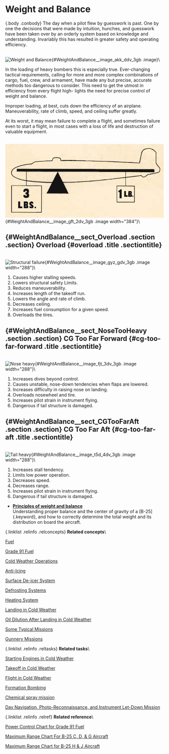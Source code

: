 
Weight and Balance
==================

 {.body .conbody}
The day when a pilot flew by guesswork is past. One by one the decisions
that were made by intuition, hunches, and guesswork have been taken over
by an orderly system based on knowledge and understanding. Invariably
this has resulted in greater safety and operating efficiency.

\
![Weight and
Balance](../images/weight_and_balance.png){#WeightAndBalance__image_akk_ddv_3gb
.image}\

In the loading of heavy bombers this is especially true. Ever-changing
tactical requirements, calling for more and more complex combinations of
cargo, fuel, crew, and armament, have made any but precise, accurate
methods too dangerous to consider. This need to get the utmost in
efficiency from every flight high- lights the need for precise control
of weight and balance.

Improper loading, at best, cuts down the efficiency of an airplane.
Maneuverability, rate of climb, speed, and ceiling suffer greatly.

At its worst, it may mean failure to complete a flight, and sometimes
failure even to start a flight, in most cases with a loss of life and
destruction of valuable equipment.

\
![](../images/weight_cg.png){#WeightAndBalance__image_gft_2dv_3gb .image
width="384"}\

 {#WeightAndBalance__sect_Overload .section .section}
Overload {#overload .title .sectiontitle}
--------

\
![Structural
failure](../images/weight_overload.png){#WeightAndBalance__image_gyz_gdv_3gb
.image width="288"}\

1.  Causes higher stalling speeds.
2.  Lowers structural safety Limits.
3.  Reduces maneuverability.
4.  Increases length of the takeoff run.
5.  Lowers the angle and rate of climb.
6.  Decreases ceiling.
7.  Increases fuel consumption for a given speed.
8.  Overloads the tires.


 {#WeightAndBalance__sect_NoseTooHeavy .section .section}
CG Too Far Forward {#cg-too-far-forward .title .sectiontitle}
------------------

\
![Nose
heavy](../images/weight_nose_heavy.png){#WeightAndBalance__image_fjt_3dv_3gb
.image width="288"}\

1.  Increases dives beyond control.
2.  Causes unstable, nose-down tendencies when flaps are lowered.
3.  Increases difficulty in raising nose on landing.
4.  Overloads nosewheel and tire.
5.  Increases pilot strain in instrument flying.
6.  Dangerous if tail structure is damaged.


 {#WeightAndBalance__sect_CGTooFarAft .section .section}
CG Too Far Aft {#cg-too-far-aft .title .sectiontitle}
--------------

\
![Tail
heavy](../images/weight_tail_heavy.png){#WeightAndBalance__image_t5d_4dv_3gb
.image width="288"}\

1.  Increases stall tendency.
2.  Limits low power operation.
3.  Decreases speed.
4.  Decreases range.
5.  Increases pilot strain in instrument flying.
6.  Dangerous if tail structure is damaged.



-   **[Principles of weight and
    balance](../topics/PrinciplesOfWeightAndBalance.md)**\
    Understanding proper balance and the center of gravity of a
    [B-25]{.keyword}, and how to correctly determine the total weight
    and its distribution on board the aircraft.

 {.linklist .relinfo .relconcepts}
**Related concepts**\

<div>

[Fuel](../topics/fuel.md "Information on the fuel required for the B-25, and how to determine the maximum flight range for the aircraft under different conditions.")

</div>

<div>

[Grade 91
Fuel](../topics/grade_91_fuel.md "With our entry into World War II, and our operations on fighting fronts the length and breadth of the world, it became apparent that we could not produce high-octane fuels quickly enough to meet the demand.")

</div>

<div>

[Cold Weather
Operations](../topics/cold_weather_operations.md "Cold weather operations bring visions of long arctic nights, glaciers, Eskimos, and stories you have heard of the Far North.")

</div>

<div>

[Anti-Icing](../topics/anti_icing.md "Emergency provision is made to prevent ice formation on the propellers, and on the bombsight window by an alcohol anti-icing system.")

</div>

<div>

[Surface De-icer
System](../topics/surface_de_icer_system.md "The location and scenarios for using the de-icing systems on you B-25.")

</div>

<div>

[Defrosting
Systems](../topics/defrosting_systems.md "Where the desfrosting systems are located across the B-25.")

</div>

<div>

[Heating
System](../topics/heating_system.md "The airplane has two independent heating systems; one for heating the navigator's, pilot's, and bombardier's compartments, the other for heating the radio operator's compartment and the interior of the fuselage aft of it.")

</div>

<div>

[Landing in Cold
Weather](../topics/landing_in_cold_weather.md "Practical tips on what to know when landing your B-25 in cold weather flying conditions.")

</div>

<div>

[Oil Dilution After Landing in Cold
Weather](../topics/oil_dilution_after_landing_in_cold_weather.md "To obtain sufficient dilution of the oil to facilitate starting, allow the engine to cool either by idling or stopping after flight, before dilution begins.")

</div>

<div>

[Some Typical
Missions](../topics/some_typical_missions.md "The types of practice missions you can expect when learning the B-25.")

</div>

<div>

[Gunnery
Missions](../topics/gunnery_missions.md "In this and all ensuing gunnery missions when both ground and water targets are used, extreme care must be exercised to see that the field of fire is clear of other planes.")

</div>


 {.linklist .relinfo .reltasks}
**Related tasks**\

<div>

[Starting Engines in Cold
Weather](../topics/starting_engines_in_cold_weather.md "A checklist to ensure that your engines will start and work properly in cold weather conditions.")

</div>

<div>

[Takeoff in Cold
Weather](../topics/takeoff_in_cold_weather.md "Short checklist on what to look for when attempting to take off during cold weather conditions.")

</div>

<div>

[Flight in Cold
Weather](../topics/flight_in_cold_weather.md "Your anti-icing and de-icing equipment is primarily intended as a means of getting you out of icing levels.")

</div>

<div>

[Formation
Bombing](../topics/formation_bombing.md "This is a day, 6-ship formation bombing mission.")

</div>

<div>

[Chemical spray
mission](../topics/ChemicalSprayMission.md "Background and expectations on the chemical spray missions.")

</div>

<div>

[Day Navigation, Photo-Reconnaissance, and Instrument Let-Down
Mission](../topics/day_navigation_photo_reconnaissance_and_instrument_let_down_mission.md "How this mission works and what's expected of every crew member.")

</div>


 {.linklist .relinfo .relref}
**Related reference**\

<div>

[Power Control Chart for Grade 91
Fuel](../topics/power_control_chart_for_grade_91_fuel.md "What you can expect when flying the B-25 using Grade 91 fuel.")

</div>

<div>

[Maximum Range Chart For B-25 C, D, & G
Aircraft](../topics/maximum_range_chart_for_b_25_c_d_and_g_aircraft.md "Information on the maximum range for the C, D, and G models of the B-25.")

</div>

<div>

[Maximum Range Chart for B-25 H & J
Aircraft](../topics/maximum_range_chart_for_b_25_h_and_j_aircraft.md "Information on the maximum range for the H and J models of the B-25.")

</div>


